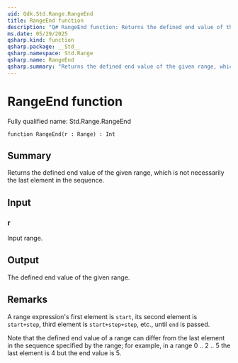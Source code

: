 ```yaml
---
uid: Qdk.Std.Range.RangeEnd
title: RangeEnd function
description: "Q# RangeEnd function: Returns the defined end value of the given range, which is not necessarily the last element in the sequence."
ms.date: 05/29/2025
qsharp.kind: function
qsharp.package: __Std__
qsharp.namespace: Std.Range
qsharp.name: RangeEnd
qsharp.summary: "Returns the defined end value of the given range, which is not necessarily the last element in the sequence."
---
```


# RangeEnd function

Fully qualified name: Std.Range.RangeEnd

```qsharp
function RangeEnd(r : Range) : Int
```

## Summary
Returns the defined end value of the given range,
which is not necessarily the last element in the sequence.

## Input
### r
Input range.

## Output
The defined end value of the given range.

## Remarks
A range expression's first element is `start`,
its second element is `start+step`, third element is `start+step+step`, etc.,
until `end` is passed.

Note that the defined end value of a range can differ from the last element in the sequence specified by the range;
for example, in a range 0 .. 2 .. 5 the last element is 4 but the end value is 5.
